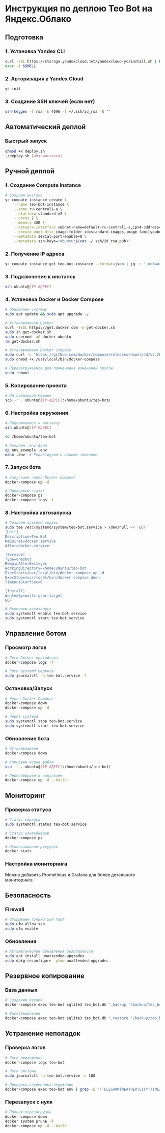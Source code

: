 # Инструкция по деплою Teo Bot на Яндекс.Облако

## Подготовка

### 1. Установка Yandex CLI
```bash
curl -sSL https://storage.yandexcloud.net/yandexcloud-yc/install.sh | bash
exec -l $SHELL
```

### 2. Авторизация в Yandex Cloud
```bash
yc init
```

### 3. Создание SSH ключей (если нет)
```bash
ssh-keygen -t rsa -b 4096 -f ~/.ssh/id_rsa -N ""
```

## Автоматический деплой

### Быстрый запуск
```bash
chmod +x deploy.sh
./deploy.sh [имя-инстанса]
```

## Ручной деплой

### 1. Создание Compute Instance

```bash
# Создаем инстанс
yc compute instance create \
    --name teo-bot-instance \
    --zone ru-central1-a \
    --platform standard-v2 \
    --cores 2 \
    --memory 4GB \
    --network-interface subnet-name=default-ru-central1-a,ipv4-address=auto,nat-ip-version=ipv4 \
    --create-boot-disk image-folder-id=standard-images,image-family=ubuntu-2004-lts,size=20GB \
    --metadata serial-port-enable=0 \
    --metadata ssh-keys="ubuntu:$(cat ~/.ssh/id_rsa.pub)"
```

### 2. Получение IP адреса
```bash
yc compute instance get teo-bot-instance --format=json | jq -r '.network_interfaces[0].primary_v4_address.address'
```

### 3. Подключение к инстансу
```bash
ssh ubuntu@[IP-АДРЕС]
```

### 4. Установка Docker и Docker Compose
```bash
# Обновляем систему
sudo apt update && sudo apt upgrade -y

# Устанавливаем Docker
curl -fsSL https://get.docker.com -o get-docker.sh
sudo sh get-docker.sh
sudo usermod -aG docker ubuntu
rm get-docker.sh

# Устанавливаем Docker Compose
sudo curl -L "https://github.com/docker/compose/releases/download/v2.20.0/docker-compose-$(uname -s)-$(uname -m)" -o /usr/local/bin/docker-compose
sudo chmod +x /usr/local/bin/docker-compose

# Перезагружаемся для применения изменений группы
sudo reboot
```

### 5. Копирование проекта
```bash
# На локальной машине
scp -r . ubuntu@[IP-АДРЕС]:/home/ubuntu/teo-bot/
```

### 6. Настройка окружения
```bash
# Подключаемся к инстансу
ssh ubuntu@[IP-АДРЕС]

cd /home/ubuntu/teo-bot

# Создаем .env файл
cp env_example .env
nano .env  # Редактируем с вашими токенами
```

### 7. Запуск бота
```bash
# Запускаем через Docker Compose
docker-compose up -d

# Проверяем статус
docker-compose ps
docker-compose logs -f
```

### 8. Настройка автозапуска
```bash
# Создаем systemd сервис
sudo tee /etc/systemd/system/teo-bot.service > /dev/null << 'EOF'
[Unit]
Description=Teo Bot
Requires=docker.service
After=docker.service

[Service]
Type=oneshot
RemainAfterExit=yes
WorkingDirectory=/home/ubuntu/teo-bot
ExecStart=/usr/local/bin/docker-compose up -d
ExecStop=/usr/local/bin/docker-compose down
TimeoutStartSec=0

[Install]
WantedBy=multi-user.target
EOF

# Включаем автозапуск
sudo systemctl enable teo-bot.service
sudo systemctl start teo-bot.service
```

## Управление ботом

### Просмотр логов
```bash
# Логи Docker контейнера
docker-compose logs -f

# Логи systemd сервиса
sudo journalctl -u teo-bot.service -f
```

### Остановка/Запуск
```bash
# Через Docker Compose
docker-compose down
docker-compose up -d

# Через systemd
sudo systemctl stop teo-bot.service
sudo systemctl start teo-bot.service
```

### Обновление бота
```bash
# Останавливаем
docker-compose down

# Копируем новые файлы
scp -r . ubuntu@[IP-АДРЕС]:/home/ubuntu/teo-bot/

# Пересобираем и запускаем
docker-compose up -d --build
```

## Мониторинг

### Проверка статуса
```bash
# Статус сервиса
sudo systemctl status teo-bot.service

# Статус контейнеров
docker-compose ps

# Использование ресурсов
docker stats
```

### Настройка мониторинга
Можно добавить Prometheus и Grafana для более детального мониторинга.

## Безопасность

### Firewall
```bash
# Открываем только SSH порт
sudo ufw allow ssh
sudo ufw enable
```

### Обновления
```bash
# Автоматические обновления безопасности
sudo apt install unattended-upgrades
sudo dpkg-reconfigure -plow unattended-upgrades
```

## Резервное копирование

### База данных
```bash
# Создание бэкапа
docker-compose exec teo-bot sqlite3 teo_bot.db ".backup '/backup/teo_bot_$(date +%Y%m%d_%H%M%S).db'"

# Восстановление
docker-compose exec teo-bot sqlite3 teo_bot.db ".restore '/backup/teo_bot_YYYYMMDD_HHMMSS.db'"
```

## Устранение неполадок

### Проверка логов
```bash
# Логи приложения
docker-compose logs teo-bot

# Логи системы
sudo journalctl -u teo-bot.service -n 100

# Проверка переменных окружения
docker-compose exec teo-bot env | grep -E "(TELEGRAM|WEATHER|CITY|TIMEZONE)"
```

### Перезапуск с нуля
```bash
# Полная перезагрузка
docker-compose down
docker system prune -f
docker-compose up -d --build
```
